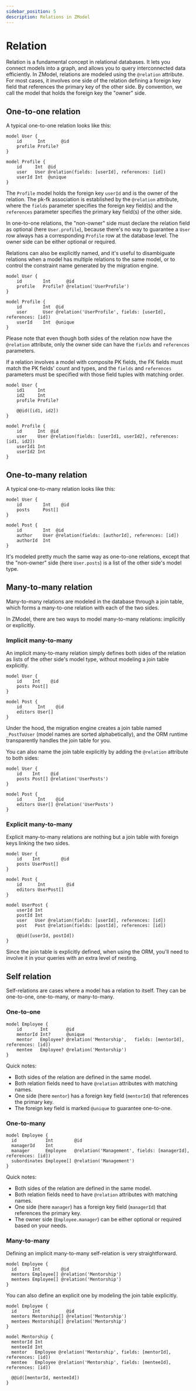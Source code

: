 ```yaml
---
sidebar_position: 5
description: Relations in ZModel
---
```


# Relation

Relation is a fundamental concept in relational databases. It lets you connect models into a graph, and allows you to query interconnected data efficiently. In ZModel, relations are modeled using the `@relation` attribute. For most cases, it involves one side of the relation defining a foreign key field that references the primary key of the other side. By convention, we call the model that holds the foreign key the "owner" side.

## One-to-one relation

A typical one-to-one relation looks like this:

```zmodel
model User {
    id      Int      @id
    profile Profile?
}

model Profile {
    id     Int  @id
    user   User @relation(fields: [userId], references: [id])
    userId Int  @unique
}
```

The `Profile` model holds the foreign key `userId` and is the owner of the relation. The pk-fk association is established by the `@relation` attribute, where the `fields` parameter specifies the foreign key field(s) and the `references` parameter specifies the primary key field(s) of the other side.

In one-to-one relations, the "non-owner" side must declare the relation field as optional (here `User.profile`), because there's no way to guarantee a `User` row always has a corresponding `Profile` row at the database level. The owner side can be either optional or required.

Relations can also be explicitly named, and it's useful to disambiguate relations when a model has multiple relations to the same model, or to control the constraint name generated by the migration engine.

```zmodel
model User {
    id        Int      @id
    profile   Profile? @relation('UserProfile')
}

model Profile {
    id        Int  @id
    user      User @relation('UserProfile', fields: [userId], references: [id])
    userId    Int  @unique
}
```

Please note that even though both sides of the relation now have the `@relation` attribute, only the owner side can have the `fields` and `references` parameters.

If a relation involves a model with composite PK fields, the FK fields must match the PK fields' count and types, and the `fields` and `references` parameters must be specified with those field tuples with matching order.

```zmodel
model User {
    id1     Int
    id2     Int
    profile Profile?

    @@id([id1, id2])
}

model Profile {
    id      Int  @id
    user    User @relation(fields: [userId1, userId2], references: [id1, id2])
    userId1 Int
    userId2 Int
}
```

## One-to-many relation

A typical one-to-many relation looks like this:

```zmodel
model User {
    id        Int    @id
    posts     Post[]
}

model Post {
    id        Int  @id
    author    User @relation(fields: [authorId], references: [id])
    authorId  Int
}
```

It's modeled pretty much the same way as one-to-one relations, except that the "non-owner" side (here `User.posts`) is a list of the other side's model type.

## Many-to-many relation

Many-to-many relations are modeled in the database through a join table, which forms a many-to-one relation with each of the two sides.

In ZModel, there are two ways to model many-to-many relations: implicitly or explicitly.

### Implicit many-to-many

An implicit many-to-many relation simply defines both sides of the relation as lists of the other side's model type, without modeling a join table explicitly.

```zmodel
model User {
    id    Int    @id
    posts Post[]
}

model Post {
    id      Int    @id
    editors User[]
}
```

Under the hood, the migration engine creates a join table named `_PostToUser` (model names are sorted alphabetically), and the ORM runtime transparently handles the join table for you.

You can also name the join table explicitly by adding the `@relation` attribute to both sides:

```zmodel
model User {
    id    Int    @id
    posts Post[] @relation('UserPosts')
}

model Post {
    id      Int    @id
    editors User[] @relation('UserPosts')
}
```

### Explicit many-to-many

Explicit many-to-many relations are nothing but a join table with foreign keys linking the two sides.

```zmodel
model User {
    id    Int        @id
    posts UserPost[]
}

model Post {
    id      Int        @id
    editors UserPost[]
}

model UserPost {
    userId Int
    postId Int
    user   User @relation(fields: [userId], references: [id])
    post   Post @relation(fields: [postId], references: [id])

    @@id([userId, postId])
}
```

Since the join table is explicitly defined, when using the ORM, you'll need to involve it in your queries with an extra level of nesting.

## Self relation

Self-relations are cases where a model has a relation to itself. They can be one-to-one, one-to-many, or many-to-many.

### One-to-one

```zmodel
model Employee {
    id       Int       @id
    mentorId Int?      @unique
    mentor   Employee? @relation('Mentorship',   fields: [mentorId], references: [id])
    mentee   Employee? @relation('Mentorship')
}
```

Quick notes:

- Both sides of the relation are defined in the same model.
- Both relation fields need to have `@relation` attributes with matching names.
- One side (here `mentor`) has a foreign key field (`mentorId`) that references the primary key.
- The foreign key field is marked `@unique` to guarantee one-to-one.

### One-to-many

```zmodel
model Employee {
  id           Int        @id
  managerId    Int
  manager      Employee   @relation('Management', fields: [managerId], references: [id])
  subordinates Employee[] @relation('Management')
}
```

Quick notes:
- Both sides of the relation are defined in the same model.
- Both relation fields need to have `@relation` attributes with matching names.
- One side (here `manager`) has a foreign key field (`managerId`) that references the primary key.
- The owner side (`Employee.manager`) can be either optional or required based on your needs.

### Many-to-many

Defining an implicit many-to-many self-relation is very straightforward.

```zmodel
model Employee {
  id      Int        @id
  mentors Employee[] @relation('Mentorship')
  mentees Employee[] @relation('Mentorship')
}
```

You can also define an explicit one by modeling the join table explicitly.

```zmodel
model Employee {
  id      Int          @id
  mentors Mentorship[] @relation('Mentorship')
  mentees Mentorship[] @relation('Mentorship')
}

model Mentorship {
  mentorId Int
  menteeId Int
  mentor   Employee @relation('Mentorship', fields: [mentorId], references: [id])
  mentee   Employee @relation('Mentorship', fields: [menteeId], references: [id])

  @@id([mentorId, menteeId])
}
```